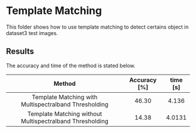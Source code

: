 # Template Matching

This folder shows how to use template matching to detect certains object in dataset3 test images.

## Results

The accuracy and time of the method is stated below.

| Method | Accuracy [%] | time [s] |
|:------:|:------------:|:--------:|
| Template Matching with Multispectralband Thresholding | 46.30 | 4.136 |
| Template Matching without Multispectralband Thresholding | 14.38 | 4.0131 |
